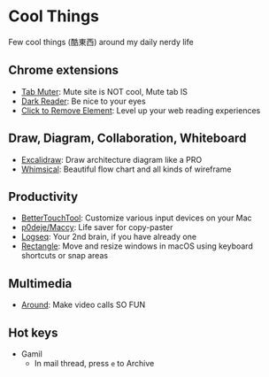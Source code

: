 # Cool Things

Few cool things (酷東西) around my daily nerdy life 

## Chrome extensions

* [Tab Muter](https://chrome.google.com/webstore/detail/tab-muter/bnclejfcblondkjliiblkojdeloomadd?hl=en): Mute site is NOT cool, Mute tab IS
* [Dark Reader](https://darkreader.org/): Be nice to your eyes
* [Click to Remove Element](https://chrome.google.com/webstore/detail/click-to-remove-element/jcgpghgjhhahcefnfpbncdmhhddedhnk?hl=en): Level up your web reading experiences

## Draw, Diagram, Collaboration, Whiteboard

* [Excalidraw](https://excalidraw.com/): Draw architecture diagram like a PRO
* [Whimsical](https://whimsical.com/): Beautiful flow chart and all kinds of wireframe

## Productivity

* [BetterTouchTool](https://folivora.ai/): Customize various input devices on your Mac
* [p0deje/Maccy](https://github.com/p0deje/Maccy): Life saver for copy-paster
* [Logseq](https://logseq.com/): Your 2nd brain, if you have already one
* [Rectangle](https://rectangleapp.com/): Move and resize windows in macOS using keyboard shortcuts or snap areas

## Multimedia

* [Around](https://www.around.co/): Make video calls SO FUN

## Hot keys

* Gamil 
  * In mail thread, press `e` to Archive
